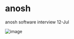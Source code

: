 # anosh

anosh software interview 12-Jul 

![image](https://github.com/user-attachments/assets/5b221100-89d9-4a63-a73b-52bda8e9e450)
